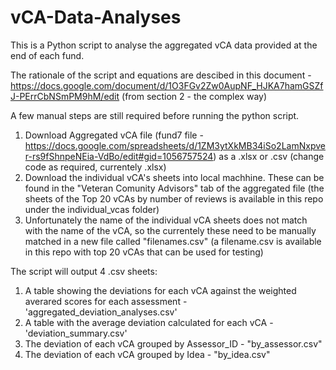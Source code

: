 # vCA-Data-Analyses


This is a Python script to analyse the aggregated vCA data provided at the end of each fund. 

The rationale of the script and equations are descibed in this document - https://docs.google.com/document/d/1O3FGv2Zw0AupNF_HJKA7hamGSZfJ-PErrCbNSmPM9hM/edit
(from section 2 - the complex way)

A few manual steps are still required before running the python script. 
1. Download Aggregated vCA file (fund7 file - https://docs.google.com/spreadsheets/d/1ZM3ytXkMB34iSo2LamNxpver-rs9fShnpeNEia-VdBo/edit#gid=1056757524) as a .xlsx or .csv (change code as required, currentely .xlsx)
2. Download the individual vCA's sheets into local machhine. These can be found in the "Veteran Comunity Advisors" tab of the aggregated file (the sheets of the Top 20 vCAs by number of reviews is available in this repo under the individual_vcas folder)
3. Unfortunately the name of the individual vCA sheets does not match with the name of the vCA, so the currentely these need to be manually matched in a new file called "filenames.csv" (a filename.csv is available in this repo with top 20 vCAs that can be used for testing)

The script will output 4 .csv sheets:
1. A table showing the deviations for each vCA against the weighted averared scores for each assessment - 'aggregated_deviation_analyses.csv'
2. A table with the average deviation calculated for each vCA - 'deviation_summary.csv'
3. The deviation of each vCA grouped by Assessor_ID - "by_assessor.csv"
4. The deviation of each vCA grouped by Idea - "by_idea.csv"
